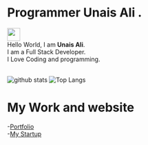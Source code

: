 # Programmer Unais Ali .
<img src="https://raw.githubusercontent.com/ProgrammerGauCancel changesrav/programmergaurav/master/images/hello.gif" width="30"> <br />Hello World, I am <strong>Unais Ali</strong>.<br />
I am a Full Stack Developer. <br/>
I Love Coding and  programming.
<br/>
<br/>

![github stats](https://github-readme-stats.vercel.app/api?username=unaisshazan&show_icons=true&title_color=fff&theme=radical&hide=prs)
![Top Langs](https://github-readme-stats.vercel.app/api/top-langs/?username=unaisshazan&layout=compact&theme=radical)

# My Work and website
-[Portfolio](http://www.unaisali.com)
<br />
-[My Startup](https://www.utech-edu.com)
<br />
